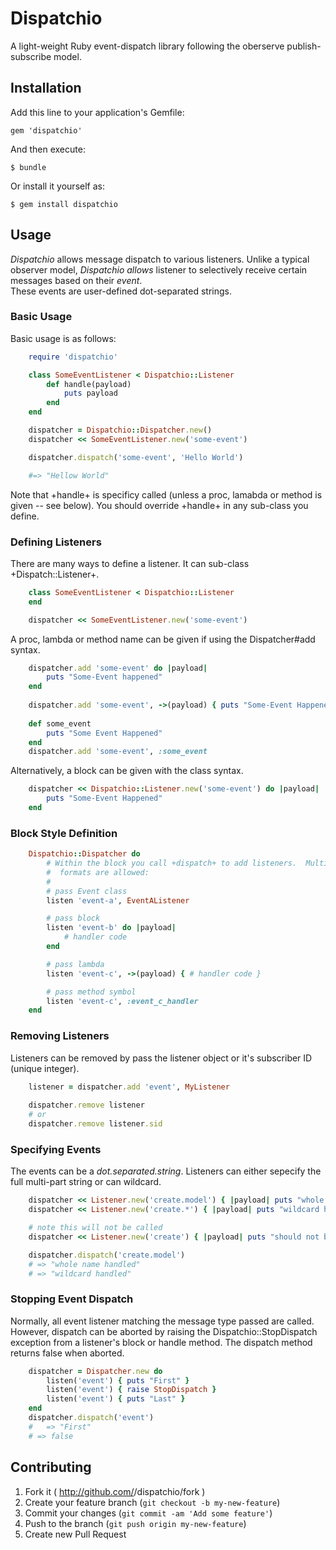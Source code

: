 # Dispatchio

A light-weight Ruby event-dispatch library following the oberserve publish-subscribe model.

## Installation

Add this line to your application's Gemfile:

    gem 'dispatchio'

And then execute:

    $ bundle

Or install it yourself as:

    $ gem install dispatchio

## Usage

*Dispatchio* allows message dispatch to various listeners.  Unlike a typical observer model, 
*Dispatchio allows* listener to selectively receive certain messages based on their *event*.  
These events are user-defined dot-separated strings.

### Basic Usage

Basic usage is as follows:

```ruby
	require 'dispatchio'

	class SomeEventListener < Dispatchio::Listener
		def handle(payload)
			puts payload
		end
	end

	dispatcher = Dispatchio::Dispatcher.new()
	dispatcher << SomeEventListener.new('some-event')

	dispatcher.dispatch('some-event', 'Hello World')

	#=> "Hellow World"
```

Note that +handle+ is specificy called (unless a proc, lamabda or method is given -- see 
below).  You should override +handle+ in any sub-class you define.

### Defining Listeners

There are many ways to define a listener.  It can sub-class +Dispatch::Listener+.
```ruby
	class SomeEventListener < Dispatchio::Listener
	end

	dispatcher << SomeEventListener.new('some-event')
```

A proc, lambda or method name can be given if using the Dispatcher#add syntax.
```ruby
	dispatcher.add 'some-event' do |payload|
		puts "Some-Event happened"
	end
	
	dispatcher.add 'some-event', ->(payload) { puts "Some-Event Happened" }
	
	def some_event
		puts "Some Event Happened"
	end
	dispatcher.add 'some-event', :some_event

```

Alternatively, a block can be given with the class syntax.
```ruby
	dispatcher << Dispatchio::Listener.new('some-event') do |payload|
		puts "Some-Event Happened"
	end
```

### Block Style Definition

```ruby
	Dispatchio::Dispatcher do
		# Within the block you call +dispatch+ to add listeners.  Multiple 
		#  formats are allowed:
		#
		# pass Event class
		listen 'event-a', EventAListener

		# pass block
		listen 'event-b' do |payload|
			# handler code
		end

		# pass lambda
		listen 'event-c', ->(payload) { # handler code }

		# pass method symbol
		listen 'event-c', :event_c_handler
	end
```

### Removing Listeners

Listeners can be removed by pass the listener object or it's subscriber ID (unique integer).

```ruby
	listener = dispatcher.add 'event', MyListener
	
	dispatcher.remove listener
	# or
	dispatcher.remove listener.sid

```

### Specifying Events

The events can be a *dot.separated.string*.  Listeners can either sepecify the full 
multi-part string or can wildcard. 

```ruby
	dispatcher << Listener.new('create.model') { |payload| puts "whole name handled" }
	dispatcher << Listener.new('create.*') { |payload| puts "wildcard handled" }

	# note this will not be called
	dispatcher << Listener.new('create') { |payload| puts "should not be handled" }

	dispatcher.dispatch('create.model')
	# => "whole name handled"
	# => "wildcard handled"
```

### Stopping Event Dispatch

Normally, all event listener matching the message type passed are called.  However,
dispatch can be aborted by raising the Dispatchio::StopDispatch exception from a listener's
block or handle method.  The dispatch method returns false when aborted.

```ruby
	dispatcher = Dispatcher.new do
		listen('event') { puts "First" }
		listen('event') { raise StopDispatch }
		listen('event') { puts "Last" }
	end
	dispatcher.dispatch('event')
	#	=> "First"
	# => false
```

## Contributing

1. Fork it ( http://github.com/<my-github-username>/dispatchio/fork )
2. Create your feature branch (`git checkout -b my-new-feature`)
3. Commit your changes (`git commit -am 'Add some feature'`)
4. Push to the branch (`git push origin my-new-feature`)
5. Create new Pull Request
